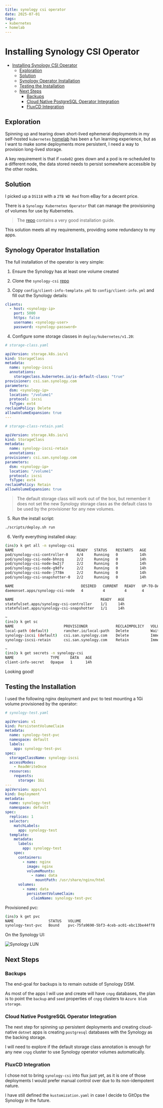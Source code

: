 ```yaml
---
title: synology csi operator
date: 2025-07-01
tags:
- kubernetes
- homelab
---
```

# Installing Synology CSI Operator

<!--toc:start-->
- [Installing Synology CSI Operator](#installing-synology-csi-operator)
  - [Exploration](#exploration)
  - [Solution](#solution)
  - [Synology Operator Installation](#synology-operator-installation)
  - [Testing the Installation](#testing-the-installation)
  - [Next Steps](#next-steps)
    - [Backups](#backups)
    - [Cloud Native PostgreSQL Operator Integration](#cloud-native-postgresql-operator-integration)
    - [FluxCD Integration](#fluxcd-integration)
<!--toc:end-->

## Exploration

Spinning up and tearing down short-lived ephemeral deployments in my self-hosted `kubernetes` [homelab](https://github.com/bde-dev/homelab) has been a fun learning experience, but as I want to make some deployments more persistent, I need a way to provision long-lived storage.

A key requirement is that if `node02` goes down and a pod is re-scheduled to a different node, the data stored needs to persist somewhere accessible by the other nodes.

## Solution

I picked up a `DS118` with a `2TB WD Red` from eBay for a decent price.

There is a `Synology Kubernetes Operator` that can manage the provisioning of volumes for use by Kubernetes.

> The [repo](https://github.com/SynologyOpenSource/synology-csi) contains a very good installation guide.

This solution meets all my requirements, providing some redundancy to my apps.

## Synology Operator Installation

The full installation of the operator is very simple:

1. Ensure the Synology has at least one volume created

2. Clone the `synology-csi` [repo](https://github.com/SynologyOpenSource/synology-csi)

3. Copy `config/client-info-template.yml` to `config/client-info.yml` and fill out the Synology details:

```yaml
clients:
  - host: <synology-ip>
    port: 5000
    https: false
    username: <synology-user>
    password: <synology-password>
```

4. Configure some storage classes in `deploy/kubernetes/v1.20`:

```yaml
# storage-class.yaml

apiVersion: storage.k8s.io/v1
kind: StorageClass
metadata:
  name: synology-iscsi
  annotations:
    storageclass.kubernetes.io/is-default-class: "true"
provisioner: csi.san.synology.com
parameters:
  dsm: <synology-ip>
  location: "/volume1"
  protocol: iscsi
  fsType: ext4
reclaimPolicy: Delete
allowVolumeExpansion: true
---

# storage-class-retain.yaml

apiVersion: storage.k8s.io/v1
kind: StorageClass
metadata:
  name: synology-iscsi-retain
  annotations:
provisioner: csi.san.synology.com
parameters:
  dsm: <synology-ip>
  location: "/volume1"
  protocol: iscsi
  fsType: ext4
reclaimPolicy: Retain
allowVolumeExpansion: true
```

> The default storage class will work out of the box, but remember it does not set the new Synology storage class as the default class to be used by the provisioner for any new volumes.

5. Run the install script:

```bash
./scripts/deploy.sh run
```

6. Verify everything installed okay:

```bash
(ins)❯ k get all -n synology-csi
NAME                             READY   STATUS    RESTARTS   AGE
pod/synology-csi-controller-0    4/4     Running   0          14h
pod/synology-csi-node-bhnzq      2/2     Running   0          14h
pod/synology-csi-node-bw2j7      2/2     Running   0          14h
pod/synology-csi-node-g9dfv      2/2     Running   0          14h
pod/synology-csi-node-j778m      2/2     Running   0          14h
pod/synology-csi-snapshotter-0   2/2     Running   0          14h

NAME                               DESIRED   CURRENT   READY   UP-TO-DATE   AVAILABLE   NODE SELECTOR   AGE
daemonset.apps/synology-csi-node   4         4         4       4            4           <none>          14h

NAME                                        READY   AGE
statefulset.apps/synology-csi-controller    1/1     14h
statefulset.apps/synology-csi-snapshotter   1/1     14h

~
(ins)❯ k get sc
NAME                       PROVISIONER             RECLAIMPOLICY   VOLUMEBINDINGMODE      ALLOWVOLUMEEXPANSION   AGE
local-path (default)       rancher.io/local-path   Delete          WaitForFirstConsumer   false                  32d
synology-iscsi (default)   csi.san.synology.com    Delete          Immediate              true                   13h
synology-iscsi-retain      csi.san.synology.com    Retain          Immediate              true                   13h

~
(ins)❯ k get secrets -n synology-csi
NAME                 TYPE     DATA   AGE
client-info-secret   Opaque   1      14h
```

Looking good!

## Testing the Installation

I used the following nginx deployment and pvc to test mounting a 1Gi volume provisioned by the operator:

```yaml
# synology-test.yaml

apiVersion: v1
kind: PersistentVolumeClaim
metadata:
  name: synology-test-pvc
  namespace: default
  labels:
    app: synology-test-pvc
spec:
  storageClassName: synology-iscsi
  accessModes:
    - ReadWriteOnce
  resources:
    requests:
      storage: 1Gi
---
apiVersion: apps/v1
kind: Deployment
metadata:
  name: synology-test
  namespace: default
spec:
  replicas: 1
  selector:
    matchLabels:
      app: synology-test
  template:
    metadata:
      labels:
        app: synology-test
    spec:
      containers:
        - name: nginx
          image: nginx
          volumeMounts:
            - name: data
              mountPath: /usr/share/nginx/html
      volumes:
        - name: data
          persistentVolumeClaim:
            claimName: synology-test-pvc
```

Provisioned pvc:

```bash
(ins)❯ k get pvc
NAME                STATUS   VOLUME                                     CAPACITY   ACCESS MODES   STORAGECLASS     VOLUMEATTRIBUTESCLASS   AGE
synology-test-pvc   Bound    pvc-75fa9690-5bf3-4ceb-ac01-ebc13be44ff8   1Gi        RWO            synology-iscsi   <unset>                 50m

```

On the Synology UI:

![Synology LUN](/images/synology-lun.png)

## Next Steps

### Backups

The end-goal for backups is to remain outside of Synology DSM.

As most of the apps I will use and create will have `cnpg` databases, the plan is to point the `backup` and `seed` properties of `cnpg` clusters to `Azure blob storage`.

### Cloud Native PostgreSQL Operator Integration

The next step for spinning up persistent deployments and creating cloud-native `dotnet` apps is creating `postgresql` databases with the Synology as the backing storage.

I will need to explore if the default storage class annotation is enough for any new `cnpg` cluster to use Synology operator volumes automatically.

### FluxCD Integration

I chose not to bring `synology-csi` into flux just yet, as it is one of those deployments I would prefer manual control over due to its non-idempotent nature.

I have still defined the `kustomization.yaml` in case I decide to GitOps the Synology in the future.
